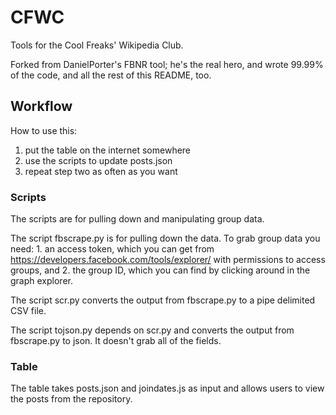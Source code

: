 CFWC
====

Tools for the Cool Freaks' Wikipedia Club.

Forked from DanielPorter's FBNR tool; he's the real hero, and wrote 99.99% of the code, and all the rest of this README, too.

## Workflow
How to use this:

1. put the table on the internet somewhere
2. use the scripts to update posts.json
3. repeat step two as often as you want

### Scripts
The scripts are for pulling down and manipulating group data. 

The script fbscrape.py is for pulling down the data. To grab group data you need: 1. an access token, which you can get from https://developers.facebook.com/tools/explorer/ with permissions to access groups, and 2. the group ID, which you can find by clicking around in the graph explorer.

The script scr.py converts the output from fbscrape.py to a pipe delimited CSV file.

The script tojson.py depends on scr.py and converts the output from fbscrape.py to json. It doesn't grab all of the fields.

### Table
The table takes posts.json and joindates.js as input and allows users to view the posts from the repository.

